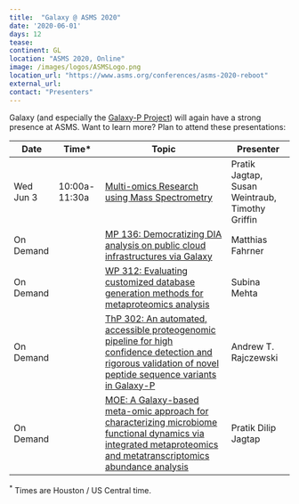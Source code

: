 ```yaml
---
title:  "Galaxy @ ASMS 2020"
date: '2020-06-01'
days: 12
tease: 
continent: GL
location: "ASMS 2020, Online"
image: /images/logos/ASMSLogo.png
location_url: "https://www.asms.org/conferences/asms-2020-reboot"
external_url: 
contact: "Presenters"
---
```


Galaxy (and especially the [Galaxy-P Project](http://galaxyp.org/)) will again have a strong presence at ASMS.  Want to learn more?  Plan to attend these presentations:

| Date | Time* | Topic | Presenter |
| ---- | ---- | ---- | ---- |
| Wed Jun 3 | 10:00a-11:30a | [Multi-omics Research using Mass Spectrometry](https://www.asms.org/docs/default-source/2020-reboot-files/full-workshop-doc_may-26_web.pdf#page=7) | Pratik Jagtap, Susan Weintraub, Timothy Griffin |
| On Demand | | [MP 136: Democratizing DIA analysis on public cloud infrastructures via Galaxy](https://www.asms.org/docs/default-source/2020-reboot-files/posters-all-days-with-page-numbers.pdf#page=13) | Matthias Fahrner |
| On Demand | | [WP 312: Evaluating customized database generation methods for metaproteomics analysis](https://www.asms.org/docs/default-source/2020-reboot-files/posters-all-days-with-page-numbers.pdf#page=106) | Subina Mehta |
| On Demand | | [ThP 302: An automated, accessible proteogenomic pipeline for high confidence detection and rigorous validation of novel peptide sequence variants in Galaxy-P](https://www.asms.org/docs/default-source/2020-reboot-files/posters-all-days-with-page-numbers.pdf#page=144) | Andrew T. Rajczewski |
| On Demand | | [MOE: A Galaxy-based meta-omic approach for characterizing microbiome functional dynamics via integrated metaproteomics and metatranscriptomics abundance analysis](https://www.asms.org/docs/default-source/2020-reboot-files/orals_all-days_may-5_web.pdf#page=5) | Pratik Dilip Jagtap |

<sup>*</sup> Times are Houston / US Central time.
